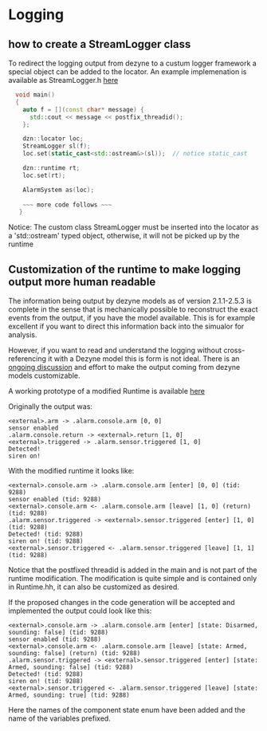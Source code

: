 # Logging 


## how to create a StreamLogger class 

To redirect the logging output from dezyne to a custum logger framework a special object can be
added to the locator. An example implemenation is available as StreamLogger.h [here](https://github.com/VerumSoftwareTools/DezyneCommunity/blob/master/examples/StreamLogger.h)

```cpp
  void main()
  {
    auto f = [](const char* message) {
      std::cout << message << postfix_threadid();
    };

    dzn::locator loc;
    StreamLogger sl(f);
    loc.set(static_cast<std::ostream&>(sl));  // notice static_cast 

    dzn::runtime rt;
    loc.set(rt);

    AlarmSystem as(loc);
    
    ~~~ more code follows ~~~
   }
```
Notice: The custom class StreamLogger must be inserted into the locator as a 'std::ostream' typed object, otherwise, it will not be picked up by the runtime
 

## Customization of the runtime to make logging output more human readable

The information being output by dezyne models as of version 2.1.1-2.5.3 is complete in the sense that is mechanically possible to reconstruct the exact events from the output, if you have the model available. This is for example excellent if you want to direct this information back into the simualor for analysis.

However, if you want to read and understand the logging without cross-referencing it with a Dezyne model this is form is not ideal.
There is an [ongoing discussion](https://github.com/janwilmans/DezyneSamples/issues/1) and effort to make the output coming from dezyne models customizable.

A working prototype of a modified Runtime is available [here](https://github.com/janwilmans/DezyneSamples/blob/master/Alarm/dzn/runtime.hh)

Originally the output was:

```
<external>.arm -> .alarm.console.arm [0, 0]
sensor enabled
.alarm.console.return -> <external>.return [1, 0]
<external>.triggered -> .alarm.sensor.triggered [1, 0]
Detected!
siren on!
``` 

With the modified runtime it looks like:
```
<external>.console.arm -> .alarm.console.arm [enter] [0, 0] (tid: 9288)
sensor enabled (tid: 9288)
<external>.console.arm <- .alarm.console.arm [leave] [1, 0] (return) (tid: 9288)
.alarm.sensor.triggered -> <external>.sensor.triggered [enter] [1, 0] (tid: 9288)
Detected! (tid: 9288)
siren on! (tid: 9288)
<external>.sensor.triggered <- .alarm.sensor.triggered [leave] [1, 1] (tid: 9288)
```
Notice that the postfixed threadid is added in the main and is not part of the runtime modification.
The modification is quite simple and is contained only in Runtime.hh, it can also be customized as desired.

If the proposed changes in the code generation will be accepted and implemented the output could look like this:

```
<external>.console.arm -> .alarm.console.arm [enter] [state: Disarmed, sounding: false] (tid: 9288)
sensor enabled (tid: 9288)
<external>.console.arm <- .alarm.console.arm [leave] [state: Armed, sounding: false] (return) (tid: 9288)
.alarm.sensor.triggered -> <external>.sensor.triggered [enter] [state: Armed, sounding: false] (tid: 9288)
Detected! (tid: 9288)
siren on! (tid: 9288)
<external>.sensor.triggered <- .alarm.sensor.triggered [leave] [state: Armed, sounding: true] (tid: 9288)
```

Here the names of the component state enum have been added and the name of the variables prefixed.

